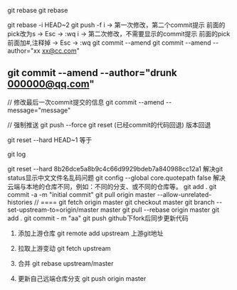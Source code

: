 git rebase
git rebase

git rebase -i HEAD~2
git push -f
i -> 第一次修改，第二个commit提示 前面的pick改为s -> Esc -> :wq
i -> 第二次修改，不需要显示的commit提示 前面的pick前面加#,注释掉 -> Esc -> :wq
git commit --amend
git commit --amend --author="xx <xx@cc.com>"
## git commit --amend --author="drunk <000000@qq.com>"
// 修改最后一次commit提交的信息
git commit --amend --message="message"

// 强制推送
git push --force
git reset (已经commit的代码回退)
版本回退

git reset --hard HEAD~1
等于

git log

git reset --hard 8b26dce5a8b9c4c66d9929bdeb7a840988cc12a1
解决git status显示中文文件名乱码问题
git config --global core.quotepath false
解决云端与本地的仓库不同，例如：不同的分支、或不同的仓库等。
git add .
git commit -a -m "initial commit"
git pull origin master --allow-unrelated-histories
// ====
git fetch origin master
git checkout master
git branch --set-upstream-to=origin/master master
git pull --rebase origin master
git add .
git commit - m "aa"
git push
github下fork后同步更新代码
1. 添加上游仓库
git remote add upstream 上游git地址

2. 拉取上游变动
git fetch upstream

3. 合并
git rebase upstream/master

4. 更新自己远端仓库分支
git push origin master
